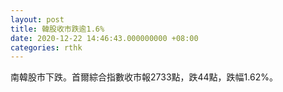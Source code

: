 ```yaml
---
layout: post
title: 韓股收市跌逾1.6%
date: 2020-12-22 14:46:43.000000000 +08:00
categories: rthk
---
```


南韓股市下跌。首爾綜合指數收市報2733點，跌44點，跌幅1.62%。
